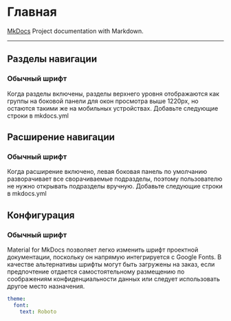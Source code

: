 # Главная

[MkDocs](https://www.mkdocs.org/) Project documentation with Markdown.

---

## Разделы навигации

### Обычный шрифт

Когда разделы включены, разделы верхнего уровня отображаются как группы на боковой панели для окон просмотра выше 1220px, но остаются такими же на мобильных устройствах. Добавьте следующие строки в mkdocs.yml

## Расширение навигации

### Обычный шрифт

Когда расширение включено, левая боковая панель по умолчанию разворачивает все сворачиваемые подразделы, поэтому пользователю не нужно открывать подразделы вручную. Добавьте следующие строки в mkdocs.yml

## Конфигурация

### Обычный шрифт

Material for MkDocs позволяет легко изменить шрифт проектной документации, поскольку он напрямую интегрируется с Google Fonts. В качестве альтернативы шрифты могут быть загружены на заказ, если предпочтение отдается самостоятельному размещению по соображениям конфиденциальности данных или следует использовать другое место назначения.

``` yaml
theme:
  font:
    text: Roboto
```

